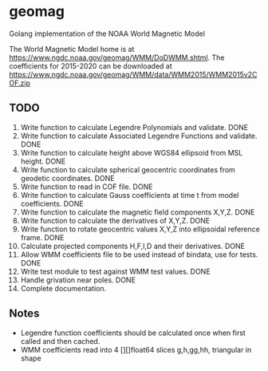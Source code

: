 # geomag
Golang implementation of the NOAA World Magnetic Model

The World Magnetic Model home is at https://www.ngdc.noaa.gov/geomag/WMM/DoDWMM.shtml.
The coefficients for 2015-2020 can be downloaded at https://www.ngdc.noaa.gov/geomag/WMM/data/WMM2015/WMM2015v2COF.zip

## TODO
1. Write function to calculate Legendre Polynomials and validate. DONE
2. Write function to calculate Associated Legendre Functions and validate. DONE
3. Write function to calculate height above WGS84 ellipsoid from MSL height. DONE
4. Write function to calculate spherical geocentric coordinates from geodetic coordinates. DONE
5. Write function to read in COF file. DONE
6. Write function to calculate Gauss coefficients at time t from model coefficients. DONE
7. Write function to calculate the magnetic field components X,Y,Z. DONE
8. Write function to calculate the derivatives of X,Y,Z. DONE
9. Write function to rotate geocentric values X,Y,Z into ellipsoidal reference frame. DONE
10. Calculate projected components H,F,I,D and their derivatives. DONE
11. Allow WMM coefficients file to be used instead of bindata, use for tests. DONE
11. Write test module to test against WMM test values. DONE
12. Handle grivation near poles. DONE
13. Complete documentation.

## Notes
* Legendre function coefficients should be calculated once when first called and then cached.
* WMM coefficients read into 4 [][]float64 slices g,h,gg,hh, triangular in shape

